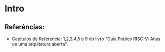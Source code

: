# Intro

## Referências:
* Capitulos de Referencia: 1,2,3,4,5 e 9 do livro "Guia Prático RISC-V: Atlas de uma arquitetura aberta".
